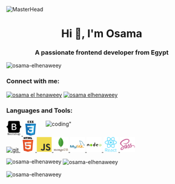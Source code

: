 ![MasterHead ](https://www.wingstechsolutions.com/wp-content/uploads/2022/03/full-stack-development.gif)
<h1 align="center">Hi 👋, I'm Osama</h1>
<h3 align="center">A passionate frontend developer from Egypt</h3>

<p align="left"> <img src="https://komarev.com/ghpvc/?username=osama-elhenaweey&label=Profile%20views&color=0e75b6&style=flat" alt="osama-elhenaweey" /> </p>

<h3 align="left">Connect with me:</h3>
<p align="left">

<a href="https://codepen.io/osama el henaweey" target="blank"><img align="center" src="https://raw.githubusercontent.com/rahuldkjain/github-profile-readme-generator/master/src/images/icons/Social/codepen.svg" alt="osama el henaweey" height="30" width="40" /></a>
<a href="https://fb.com/osama elhenaweey" target="blank"><img align="center" src="https://raw.githubusercontent.com/rahuldkjain/github-profile-readme-generator/master/src/images/icons/Social/facebook.svg" alt="osama elhenaweey" height="30" width="40" /></a>
</p>

<h3 align="left">Languages and Tools:</h3>
<img align="right" alt=coding" width="400" src="https://cdn.dribbble.com/users/1162077/screenshots/3848914/programmer.gif">
<p align="left"> <a href="https://getbootstrap.com" target="_blank" rel="noreferrer"> <img src="https://raw.githubusercontent.com/devicons/devicon/master/icons/bootstrap/bootstrap-plain-wordmark.svg" alt="bootstrap" width="40" height="40"/> </a> <a href="https://www.w3schools.com/css/" target="_blank" rel="noreferrer"> <img src="https://raw.githubusercontent.com/devicons/devicon/master/icons/css3/css3-original-wordmark.svg" alt="css3" width="40" height="40"/> </a> <a href="https://git-scm.com/" target="_blank" rel="noreferrer"> <img src="https://www.vectorlogo.zone/logos/git-scm/git-scm-icon.svg" alt="git" width="40" height="40"/> </a> <a href="https://www.w3.org/html/" target="_blank" rel="noreferrer"> <img src="https://raw.githubusercontent.com/devicons/devicon/master/icons/html5/html5-original-wordmark.svg" alt="html5" width="40" height="40"/> </a> <a href="https://developer.mozilla.org/en-US/docs/Web/JavaScript" target="_blank" rel="noreferrer"> <img src="https://raw.githubusercontent.com/devicons/devicon/master/icons/javascript/javascript-original.svg" alt="javascript" width="40" height="40"/> </a> <a href="https://www.mongodb.com/" target="_blank" rel="noreferrer"> <img src="https://raw.githubusercontent.com/devicons/devicon/master/icons/mongodb/mongodb-original-wordmark.svg" alt="mongodb" width="40" height="40"/> </a> <a href="https://www.mysql.com/" target="_blank" rel="noreferrer"> <img src="https://raw.githubusercontent.com/devicons/devicon/master/icons/mysql/mysql-original-wordmark.svg" alt="mysql" width="40" height="40"/> </a> <a href="https://nodejs.org" target="_blank" rel="noreferrer"> <img src="https://raw.githubusercontent.com/devicons/devicon/master/icons/nodejs/nodejs-original-wordmark.svg" alt="nodejs" width="40" height="40"/> </a> <a href="https://reactjs.org/" target="_blank" rel="noreferrer"> <img src="https://raw.githubusercontent.com/devicons/devicon/master/icons/react/react-original-wordmark.svg" alt="react" width="40" height="40"/> </a> <a href="https://sass-lang.com" target="_blank" rel="noreferrer"> <img src="https://raw.githubusercontent.com/devicons/devicon/master/icons/sass/sass-original.svg" alt="sass" width="40" height="40"/> </a> </p>

<p><img align="left" src="https://github-readme-stats.vercel.app/api/top-langs?username=osama-elhenaweey&show_icons=true&locale=en&layout=compact" alt="osama-elhenaweey" /></p>

<p>&nbsp;<img align="center" src="https://github-readme-stats.vercel.app/api?username=osama-elhenaweey&show_icons=true&locale=en" alt="osama-elhenaweey" /></p>

<p><img align="center" src="https://github-readme-streak-stats.herokuapp.com/?user=osama-elhenaweey&" alt="osama-elhenaweey" /></p>
